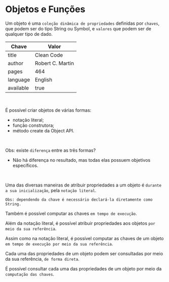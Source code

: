 # Objetos e Funções

Um objeto é uma `coleção dinâmica de propriedades` definidas por `chaves`, que podem ser do tipo String ou Symbol, e `valores` que podem ser de qualquer tipo de dado.

| Chave     | Valor            |
| --------- | ---------------- |
| title     | Clean Code       |
| author    | Robert C. Martin |
| pages     | 464              |
| language  | English          |
| available | true             |

<br>

É possível criar objetos de várias formas:

- notação literal;
- função construtora;
- método create da Object API.

<br>

Obs: existe `diferença` entre as três formas?

- Não há diferença no resultado, mas todas elas possuem objetivos específicos.

<br>

Uma das diversas maneiras de atribuir propriedades a um objeto é `durante a sua inicialização`, pela `notação literal`.

`Obs: dependendo da chave é necessário declará-la diretamente como String.`

Também é possível computar as chaves `em tempo de execução`.

Além da notação literal, é possível atribuir propriedades aos objetos `por meio da sua referência`.

Assim como na notação literal, é possível computar as chaves de um objeto `em tempo de execução por meio da sua referência`.

Cada uma das propriedades de um objeto podem ser consultadas por meio da sua referência, `de forma direta`.

É possível consultar cada uma das propriedades de um objeto por meio da `computação das chaves`.
